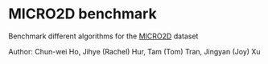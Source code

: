 # MICRO2D benchmark
Benchmark different algorithms for the [MICRO2D](https://arobertson38.github.io/MICRO2D/) dataset

Author: Chun-wei Ho, Jihye (Rachel) Hur, Tam (Tom) Tran, Jingyan (Joy) Xu

